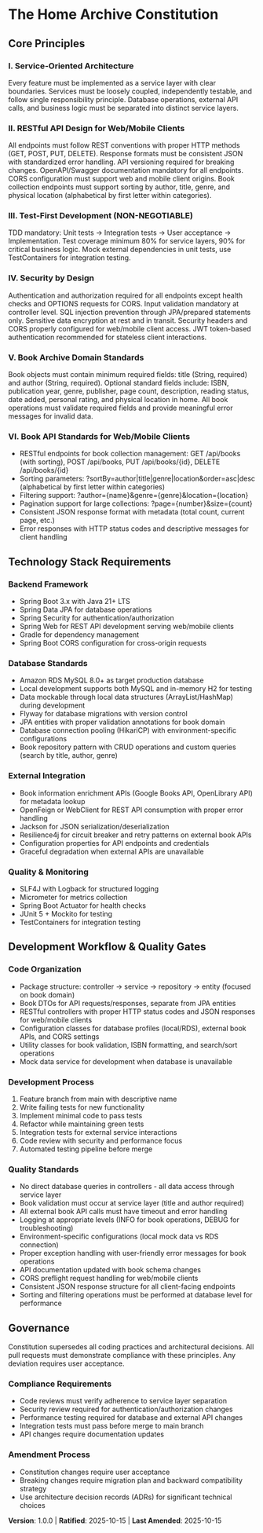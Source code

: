 # The Home Archive Constitution

## Core Principles

### I. Service-Oriented Architecture
Every feature must be implemented as a service layer with clear boundaries. Services must be loosely coupled, independently testable, and follow single responsibility principle. Database operations, external API calls, and business logic must be separated into distinct service layers.

### II. RESTful API Design for Web/Mobile Clients
All endpoints must follow REST conventions with proper HTTP methods (GET, POST, PUT, DELETE). Response formats must be consistent JSON with standardized error handling. API versioning required for breaking changes. OpenAPI/Swagger documentation mandatory for all endpoints. CORS configuration must support web and mobile client origins. Book collection endpoints must support sorting by author, title, genre, and physical location (alphabetical by first letter within categories).

### III. Test-First Development (NON-NEGOTIABLE)
TDD mandatory: Unit tests → Integration tests → User acceptance → Implementation. Test coverage minimum 80% for service layers, 90% for critical business logic. Mock external dependencies in unit tests, use TestContainers for integration testing.

### IV. Security by Design
Authentication and authorization required for all endpoints except health checks and OPTIONS requests for CORS. Input validation mandatory at controller level. SQL injection prevention through JPA/prepared statements only. Sensitive data encryption at rest and in transit. Security headers and CORS properly configured for web/mobile client access. JWT token-based authentication recommended for stateless client interactions.

### V. Book Archive Domain Standards
Book objects must contain minimum required fields: title (String, required) and author (String, required). Optional standard fields include: ISBN, publication year, genre, publisher, page count, description, reading status, date added, personal rating, and physical location in home. All book operations must validate required fields and provide meaningful error messages for invalid data.

### VI. Book API Standards for Web/Mobile Clients
- RESTful endpoints for book collection management: GET /api/books (with sorting), POST /api/books, PUT /api/books/{id}, DELETE /api/books/{id}
- Sorting parameters: ?sortBy=author|title|genre|location&order=asc|desc (alphabetical by first letter within categories)
- Filtering support: ?author={name}&genre={genre}&location={location}
- Pagination support for large collections: ?page={number}&size={count}
- Consistent JSON response format with metadata (total count, current page, etc.)
- Error responses with HTTP status codes and descriptive messages for client handling

## Technology Stack Requirements

### Backend Framework
- Spring Boot 3.x with Java 21+ LTS
- Spring Data JPA for database operations
- Spring Security for authentication/authorization
- Spring Web for REST API development serving web/mobile clients
- Gradle for dependency management
- Spring Boot CORS configuration for cross-origin requests

### Database Standards
- Amazon RDS MySQL 8.0+ as target production database
- Local development supports both MySQL and in-memory H2 for testing
- Data mockable through local data structures (ArrayList/HashMap) during development
- Flyway for database migrations with version control
- JPA entities with proper validation annotations for book domain
- Database connection pooling (HikariCP) with environment-specific configurations
- Book repository pattern with CRUD operations and custom queries (search by title, author, genre)

### External Integration
- Book information enrichment APIs (Google Books API, OpenLibrary API) for metadata lookup
- OpenFeign or WebClient for REST API consumption with proper error handling
- Jackson for JSON serialization/deserialization
- Resilience4j for circuit breaker and retry patterns on external book APIs
- Configuration properties for API endpoints and credentials
- Graceful degradation when external APIs are unavailable

### Quality & Monitoring
- SLF4J with Logback for structured logging
- Micrometer for metrics collection
- Spring Boot Actuator for health checks
- JUnit 5 + Mockito for testing
- TestContainers for integration testing

## Development Workflow & Quality Gates

### Code Organization
- Package structure: controller → service → repository → entity (focused on book domain)
- Book DTOs for API requests/responses, separate from JPA entities
- RESTful controllers with proper HTTP status codes and JSON responses for web/mobile clients
- Configuration classes for database profiles (local/RDS), external book APIs, and CORS settings
- Utility classes for book validation, ISBN formatting, and search/sort operations
- Mock data service for development when database is unavailable

### Development Process
1. Feature branch from main with descriptive name
2. Write failing tests for new functionality
3. Implement minimal code to pass tests
4. Refactor while maintaining green tests
5. Integration tests for external service interactions
6. Code review with security and performance focus
7. Automated testing pipeline before merge

### Quality Standards
- No direct database queries in controllers - all data access through service layer
- Book validation must occur at service layer (title and author required)
- All external book API calls must have timeout and error handling
- Logging at appropriate levels (INFO for book operations, DEBUG for troubleshooting)
- Environment-specific configurations (local mock data vs RDS connection)
- Proper exception handling with user-friendly error messages for book operations
- API documentation updated with book schema changes
- CORS preflight request handling for web/mobile clients
- Consistent JSON response structure for all client-facing endpoints
- Sorting and filtering operations must be performed at database level for performance

## Governance

Constitution supersedes all coding practices and architectural decisions. All pull requests must demonstrate compliance with these principles. Any deviation requires user acceptance.

### Compliance Requirements
- Code reviews must verify adherence to service layer separation
- Security review required for authentication/authorization changes
- Performance testing required for database and external API changes
- Integration tests must pass before merge to main branch
- API changes require documentation updates

### Amendment Process
- Constitution changes require user acceptance
- Breaking changes require migration plan and backward compatibility strategy
- Use architecture decision records (ADRs) for significant technical choices

**Version**: 1.0.0 | **Ratified**: 2025-10-15 | **Last Amended**: 2025-10-15